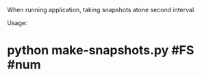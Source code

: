 When running application, taking snapshots atone second interval.

Usage:
# python make-snapshots.py #FS #num


